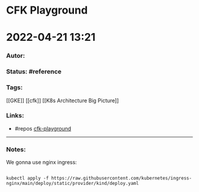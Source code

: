 # CFK Playground
# 2022-04-21 13:21
### Autor:
### Status: #reference
### Tags: 

[[GKE]] [[cfk]] [[K8s Architecture Big Picture]]
### Links:
* #repos  [cfk-playground](https://github.com/ogomezso/cfk-playground)
---
### Notes:

We gonna use nginx ingress:

~~~

kubectl apply -f https://raw.githubusercontent.com/kubernetes/ingress-nginx/main/deploy/static/provider/kind/deploy.yaml
~~~